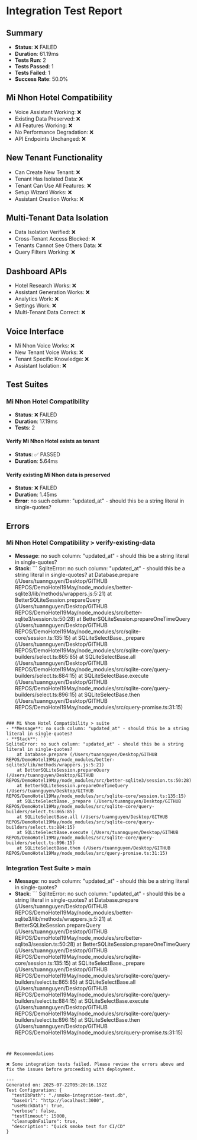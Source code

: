 # Integration Test Report

## Summary

- **Status**: ❌ FAILED
- **Duration**: 61.19ms
- **Tests Run**: 2
- **Tests Passed**: 1
- **Tests Failed**: 1
- **Success Rate**: 50.0%

## Mi Nhon Hotel Compatibility

- Voice Assistant Working: ❌
- Existing Data Preserved: ❌
- All Features Working: ❌
- No Performance Degradation: ❌
- API Endpoints Unchanged: ❌

## New Tenant Functionality

- Can Create New Tenant: ❌
- Tenant Has Isolated Data: ❌
- Tenant Can Use All Features: ❌
- Setup Wizard Works: ❌
- Assistant Creation Works: ❌

## Multi-Tenant Data Isolation

- Data Isolation Verified: ❌
- Cross-Tenant Access Blocked: ❌
- Tenants Cannot See Others Data: ❌
- Query Filters Working: ❌

## Dashboard APIs

- Hotel Research Works: ❌
- Assistant Generation Works: ❌
- Analytics Work: ❌
- Settings Work: ❌
- Multi-Tenant Data Correct: ❌

## Voice Interface

- Mi Nhon Voice Works: ❌
- New Tenant Voice Works: ❌
- Tenant Specific Knowledge: ❌
- Assistant Isolation: ❌

## Test Suites

### Mi Nhon Hotel Compatibility

- **Status**: ❌ FAILED
- **Duration**: 17.19ms
- **Tests**: 2

#### Verify Mi Nhon Hotel exists as tenant

- **Status**: ✅ PASSED
- **Duration**: 5.64ms

#### Verify existing Mi Nhon data is preserved

- **Status**: ❌ FAILED
- **Duration**: 1.45ms
- **Error**: no such column: "updated_at" - should this be a string literal in single-quotes?

## Errors

### Mi Nhon Hotel Compatibility > verify-existing-data

- **Message**: no such column: "updated_at" - should this be a string literal in single-quotes?
- **Stack**: ``` SqliteError: no such column: "updated_at" - should this be a string literal in
  single-quotes? at Database.prepare (/Users/tuannguyen/Desktop/GITHUB
  REPOS/DemoHotel19May/node_modules/better-sqlite3/lib/methods/wrappers.js:5:21) at
  BetterSQLiteSession.prepareQuery (/Users/tuannguyen/Desktop/GITHUB
  REPOS/DemoHotel19May/node_modules/src/better-sqlite3/session.ts:50:28) at
  BetterSQLiteSession.prepareOneTimeQuery (/Users/tuannguyen/Desktop/GITHUB
  REPOS/DemoHotel19May/node_modules/src/sqlite-core/session.ts:135:15) at SQLiteSelectBase.\_prepare
  (/Users/tuannguyen/Desktop/GITHUB
  REPOS/DemoHotel19May/node_modules/src/sqlite-core/query-builders/select.ts:865:85) at
  SQLiteSelectBase.all (/Users/tuannguyen/Desktop/GITHUB
  REPOS/DemoHotel19May/node_modules/src/sqlite-core/query-builders/select.ts:884:15) at
  SQLiteSelectBase.execute (/Users/tuannguyen/Desktop/GITHUB
  REPOS/DemoHotel19May/node_modules/src/sqlite-core/query-builders/select.ts:896:15) at
  SQLiteSelectBase.then (/Users/tuannguyen/Desktop/GITHUB
  REPOS/DemoHotel19May/node_modules/src/query-promise.ts:31:15)

````

### Mi Nhon Hotel Compatibility > suite
- **Message**: no such column: "updated_at" - should this be a string literal in single-quotes?
- **Stack**: ```
SqliteError: no such column: "updated_at" - should this be a string literal in single-quotes?
    at Database.prepare (/Users/tuannguyen/Desktop/GITHUB REPOS/DemoHotel19May/node_modules/better-sqlite3/lib/methods/wrappers.js:5:21)
    at BetterSQLiteSession.prepareQuery (/Users/tuannguyen/Desktop/GITHUB REPOS/DemoHotel19May/node_modules/src/better-sqlite3/session.ts:50:28)
    at BetterSQLiteSession.prepareOneTimeQuery (/Users/tuannguyen/Desktop/GITHUB REPOS/DemoHotel19May/node_modules/src/sqlite-core/session.ts:135:15)
    at SQLiteSelectBase._prepare (/Users/tuannguyen/Desktop/GITHUB REPOS/DemoHotel19May/node_modules/src/sqlite-core/query-builders/select.ts:865:85)
    at SQLiteSelectBase.all (/Users/tuannguyen/Desktop/GITHUB REPOS/DemoHotel19May/node_modules/src/sqlite-core/query-builders/select.ts:884:15)
    at SQLiteSelectBase.execute (/Users/tuannguyen/Desktop/GITHUB REPOS/DemoHotel19May/node_modules/src/sqlite-core/query-builders/select.ts:896:15)
    at SQLiteSelectBase.then (/Users/tuannguyen/Desktop/GITHUB REPOS/DemoHotel19May/node_modules/src/query-promise.ts:31:15)
````

### Integration Test Suite > main

- **Message**: no such column: "updated_at" - should this be a string literal in single-quotes?
- **Stack**: ``` SqliteError: no such column: "updated_at" - should this be a string literal in
  single-quotes? at Database.prepare (/Users/tuannguyen/Desktop/GITHUB
  REPOS/DemoHotel19May/node_modules/better-sqlite3/lib/methods/wrappers.js:5:21) at
  BetterSQLiteSession.prepareQuery (/Users/tuannguyen/Desktop/GITHUB
  REPOS/DemoHotel19May/node_modules/src/better-sqlite3/session.ts:50:28) at
  BetterSQLiteSession.prepareOneTimeQuery (/Users/tuannguyen/Desktop/GITHUB
  REPOS/DemoHotel19May/node_modules/src/sqlite-core/session.ts:135:15) at SQLiteSelectBase.\_prepare
  (/Users/tuannguyen/Desktop/GITHUB
  REPOS/DemoHotel19May/node_modules/src/sqlite-core/query-builders/select.ts:865:85) at
  SQLiteSelectBase.all (/Users/tuannguyen/Desktop/GITHUB
  REPOS/DemoHotel19May/node_modules/src/sqlite-core/query-builders/select.ts:884:15) at
  SQLiteSelectBase.execute (/Users/tuannguyen/Desktop/GITHUB
  REPOS/DemoHotel19May/node_modules/src/sqlite-core/query-builders/select.ts:896:15) at
  SQLiteSelectBase.then (/Users/tuannguyen/Desktop/GITHUB
  REPOS/DemoHotel19May/node_modules/src/query-promise.ts:31:15)

```


## Recommendations

❌ Some integration tests failed. Please review the errors above and fix the issues before proceeding with deployment.

---
Generated on: 2025-07-22T05:20:16.192Z
Test Configuration: {
  "testDbPath": "./smoke-integration-test.db",
  "baseUrl": "http://localhost:3000",
  "useMockData": true,
  "verbose": false,
  "testTimeout": 15000,
  "cleanupOnFailure": true,
  "description": "Quick smoke test for CI/CD"
}
```

